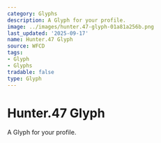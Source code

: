 ```yaml
---
category: Glyphs
description: A Glyph for your profile.
image: ../images/hunter.47-glyph-01a81a256b.png
last_updated: '2025-09-17'
name: Hunter.47 Glyph
source: WFCD
tags:
- Glyph
- Glyphs
tradable: false
type: Glyph
---
```


# Hunter.47 Glyph

A Glyph for your profile.

